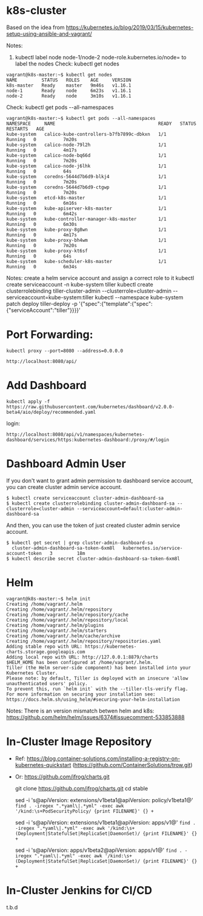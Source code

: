 # k8s-cluster
Based on the idea from https://kubernetes.io/blog/2019/03/15/kubernetes-setup-using-ansible-and-vagrant/

Notes:
 1. kubectl label node node-1/node-2 node-role.kubernetes.io/node=  to label the nodes
 Check:
   kubectl get nodes

>>>>
	vagrant@k8s-master:~$ kubectl get nodes
	NAME         STATUS   ROLES    AGE     VERSION
	k8s-master   Ready    master   9m46s   v1.16.1
	node-1       Ready    node     6m23s   v1.16.1
	node-2       Ready    node     3m10s   v1.16.1   
 

 
Check:
  kubectl get pods --all-namespaces 
>>>>
	vagrant@k8s-master:~$ kubectl get pods --all-namespaces
	NAMESPACE     NAME                                      READY   STATUS    RESTARTS   AGE
	kube-system   calico-kube-controllers-b7fb7899c-dbkxn   1/1     Running   0          7m20s
	kube-system   calico-node-79l2h                         1/1     Running   0          4m17s
	kube-system   calico-node-bq66d                         1/1     Running   0          7m20s
	kube-system   calico-node-j6lhk                         1/1     Running   0          64s
	kube-system   coredns-5644d7b6d9-blkj4                  1/1     Running   0          7m20s
	kube-system   coredns-5644d7b6d9-ctgwp                  1/1     Running   0          7m20s
	kube-system   etcd-k8s-master                           1/1     Running   0          6m16s
	kube-system   kube-apiserver-k8s-master                 1/1     Running   0          6m42s
	kube-system   kube-controller-manager-k8s-master        1/1     Running   0          6m30s
	kube-system   kube-proxy-8g8wn                          1/1     Running   0          4m17s
	kube-system   kube-proxy-bh4wm                          1/1     Running   0          7m20s
	kube-system   kube-proxy-kt6sf                          1/1     Running   0          64s
	kube-system   kube-scheduler-k8s-master                 1/1     Running   0          6m34s
  
Notes: create a helm service account and assign a correct role to it 
kubectl create serviceaccount -n kube-system tiller
kubectl create clusterrolebinding tiller-cluster-admin --clusterrole=cluster-admin --serviceaccount=kube-system:tiller
kubectl --namespace kube-system patch deploy tiller-deploy -p '{"spec":{"template":{"spec":{"serviceAccount":"tiller"}}}}'

Port Forwarding:
===============
	kubectl proxy --port=8080 --address=0.0.0.0

	http://localhost:8080/api/  

Add Dashboard
===============
	kubectl apply -f https://raw.githubusercontent.com/kubernetes/dashboard/v2.0.0-beta4/aio/deploy/recommended.yaml

login:

	http://localhost:8080/api/v1/namespaces/kubernetes-dashboard/services/https:kubernetes-dashboard:/proxy/#/login

Dashboard Admin User
==
If you don't want to grant admin permission to dashboard service account, you can create cluster admin service account.

	$ kubectl create serviceaccount cluster-admin-dashboard-sa
	$ kubectl create clusterrolebinding cluster-admin-dashboard-sa --clusterrole=cluster-admin --serviceaccount=default:cluster-admin-dashboard-sa
  
And then, you can use the token of just created cluster admin service account.
	
	$ kubectl get secret | grep cluster-admin-dashboard-sa
	  cluster-admin-dashboard-sa-token-6xm8l   kubernetes.io/service-account-token   3         18m
	$ kubectl describe secret cluster-admin-dashboard-sa-token-6xm8l  
	
Helm
==

	vagrant@k8s-master:~$ helm init
	Creating /home/vagrant/.helm
	Creating /home/vagrant/.helm/repository
	Creating /home/vagrant/.helm/repository/cache
	Creating /home/vagrant/.helm/repository/local
	Creating /home/vagrant/.helm/plugins
	Creating /home/vagrant/.helm/starters
	Creating /home/vagrant/.helm/cache/archive
	Creating /home/vagrant/.helm/repository/repositories.yaml
	Adding stable repo with URL: https://kubernetes-charts.storage.googleapis.com
	Adding local repo with URL: http://127.0.0.1:8879/charts
	$HELM_HOME has been configured at /home/vagrant/.helm.
	Tiller (the Helm server-side component) has been installed into your Kubernetes Cluster.
	Please note: by default, Tiller is deployed with an insecure 'allow unauthenticated users' policy.
	To prevent this, run `helm init` with the --tiller-tls-verify flag.
	For more information on securing your installation see: https://docs.helm.sh/using_helm/#securing-your-helm-installation

Notes:
There is an version mismatch betwen helm and k8s:
https://github.com/helm/helm/issues/6374#issuecomment-533853888

In-Cluster Image Repository
==
* Ref: https://blog.container-solutions.com/installing-a-registry-on-kubernetes-quickstart (https://github.com/ContainerSolutions/trow.git)
* Or: https://github.com/jfrog/charts.git

	git clone https://github.com/jfrog/charts.git
	cd stable


	sed -i 's@apiVersion: extensions/v1beta1@apiVersion: policy/v1beta1@' `find . -iregex ".*yaml\|.*yml" -exec awk '/kind:\s+PodSecurityPolicy/ {print FILENAME}' {} +`

	sed -i 's@apiVersion: extensions/v1beta1@apiVersion: apps/v1@' `find . -iregex ".*yaml\|.*yml" -exec awk '/kind:\s+(Deployment|StatefulSet|ReplicaSet|DaemonSet)/ {print FILENAME}' {} +`

	sed -i 's@apiVersion: apps/v1beta2@apiVersion: apps/v1@' `find . -iregex ".*yaml\|.*yml" -exec awk '/kind:\s+(Deployment|StatefulSet|ReplicaSet|DaemonSet)/ {print FILENAME}' {} +`
	
	
In-Cluster Jenkins for CI/CD
==
t.b.d